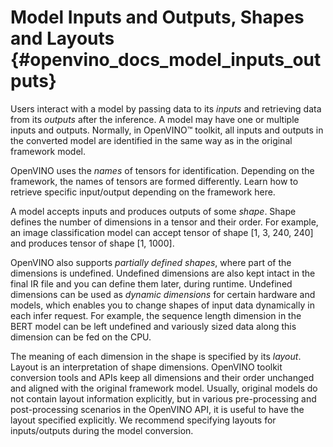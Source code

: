 # Model Inputs and Outputs, Shapes and Layouts {#openvino_docs_model_inputs_outputs}

Users interact with a model by passing data to its _inputs_ and retrieving data from its _outputs_ after the inference. A model may have one or multiple inputs and outputs. Normally, in OpenVINO™ toolkit, all inputs and outputs in the converted model are identified in the same way as in the original framework model. 

OpenVINO uses the _names_ of tensors for identification. Depending on the framework, the names of tensors are formed differently. Learn how to retrieve specific input/output depending on the framework here.

A model accepts inputs and produces outputs of some _shape_. Shape defines the number of dimensions in a tensor and their order. For example, an image classification model can accept tensor of shape [1, 3, 240, 240] and produces tensor of shape [1, 1000]. 

OpenVINO also supports _partially defined shapes_, where part of the dimensions is undefined. Undefined dimensions are also kept intact in the final IR file and you can  define them later, during runtime. Undefined dimensions can be used as _dynamic dimensions_ for certain hardware and models, which enables  you to change shapes of input data dynamically in each infer request. For example, the sequence length dimension in the BERT model can be left undefined and variously sized data along this dimension can be fed on the CPU.

The meaning of each dimension in the shape is specified by its _layout_. Layout is an interpretation of shape dimensions. OpenVINO toolkit conversion tools and APIs keep all dimensions and their order unchanged and aligned with the original framework model. Usually, original models do not contain layout information explicitly, but in various pre-processing and post-processing scenarios in the OpenVINO API, it is useful to have the layout specified explicitly. We recommend specifying layouts for inputs/outputs during the model conversion.